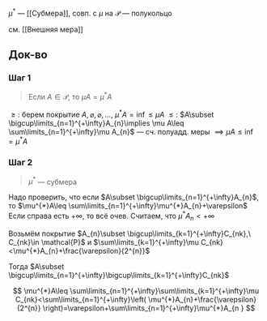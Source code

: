 $\mu^{*}$ — [[Субмера]], совп. с $\mu$ на $\mathcal{P}$ — полукольцо

см. [[Внешняя мера]]
## Док-во

### Шаг 1

> Если $A \in \mathcal{P},$ то $\mu A=\mu^{*}A$

$\geq:$ берем покрытие $A, \varnothing,\varnothing, \dots$, $\mu^{*}A=\inf\limits\leq \mu A$
$\leq:$ $A\subset \bigcup\limits_{n=1}^{+\infty}A_{n}\implies \mu A\leq \sum\limits_{n=1}^{+\infty}\mu A_{n}$ — сч. полуадд. меры $\implies \mu A\leq \inf\limits=\mu^{*}A$

### Шаг 2

> $\mu^{*}$ — субмера

Надо проверить, что если $A\subset \bigcup\limits_{n=1}^{+\infty}A_{n}$, то $\mu^{*}A\leq \sum\limits_{n=1}^{+\infty}\mu^{*}A_{n}+\varepsilon$
Если справа есть $+\infty$, то всё очев. Считаем, что $\mu^{*}A_{n}<+\infty$

Возьмём покрытие $A_{n}\subset \bigcup\limits_{k=1}^{+\infty}C_{nk},\ C_{nk}\in \mathcal{P}$ и $\sum\limits_{k=1}^{+\infty}\mu C_{nk}<\mu^{*}A_{n}+\frac{\varepsilon}{2^{n}}$ 

Тогда $A\subset \bigcup\limits_{n=1}^{+\infty}\bigcup\limits_{k=1}^{+\infty}C_{nk}$

$$
\mu^{*}A\leq \sum\limits_{n=1}^{+\infty}\sum\limits_{k=1}^{+\infty}\mu C_{nk}<\sum\limits_{n=1}^{+\infty}\left( \mu^{*}A_{n}+\frac{\varepsilon}{2^{n}} \right)=\varepsilon+\sum\limits_{n=1}^{+\infty}\mu^{*}A_{n }
$$
